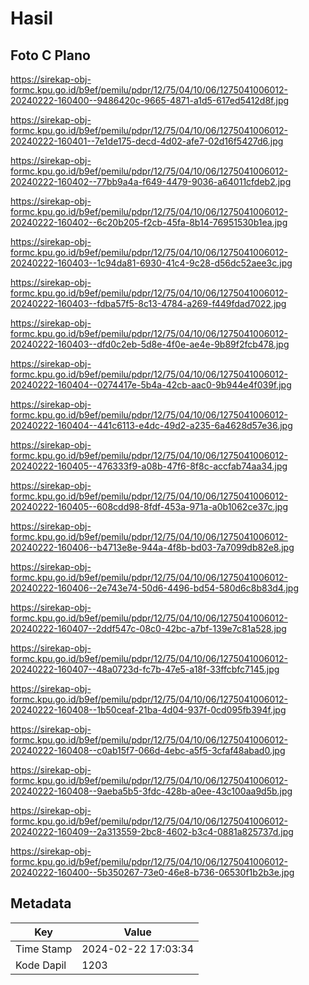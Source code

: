 # Hasil

## Foto C Plano

https://sirekap-obj-formc.kpu.go.id/b9ef/pemilu/pdpr/12/75/04/10/06/1275041006012-20240222-160400--9486420c-9665-4871-a1d5-617ed5412d8f.jpg

https://sirekap-obj-formc.kpu.go.id/b9ef/pemilu/pdpr/12/75/04/10/06/1275041006012-20240222-160401--7e1de175-decd-4d02-afe7-02d16f5427d6.jpg

https://sirekap-obj-formc.kpu.go.id/b9ef/pemilu/pdpr/12/75/04/10/06/1275041006012-20240222-160402--77bb9a4a-f649-4479-9036-a64011cfdeb2.jpg

https://sirekap-obj-formc.kpu.go.id/b9ef/pemilu/pdpr/12/75/04/10/06/1275041006012-20240222-160402--6c20b205-f2cb-45fa-8b14-76951530b1ea.jpg

https://sirekap-obj-formc.kpu.go.id/b9ef/pemilu/pdpr/12/75/04/10/06/1275041006012-20240222-160403--1c94da81-6930-41c4-9c28-d56dc52aee3c.jpg

https://sirekap-obj-formc.kpu.go.id/b9ef/pemilu/pdpr/12/75/04/10/06/1275041006012-20240222-160403--fdba57f5-8c13-4784-a269-f449fdad7022.jpg

https://sirekap-obj-formc.kpu.go.id/b9ef/pemilu/pdpr/12/75/04/10/06/1275041006012-20240222-160403--dfd0c2eb-5d8e-4f0e-ae4e-9b89f2fcb478.jpg

https://sirekap-obj-formc.kpu.go.id/b9ef/pemilu/pdpr/12/75/04/10/06/1275041006012-20240222-160404--0274417e-5b4a-42cb-aac0-9b944e4f039f.jpg

https://sirekap-obj-formc.kpu.go.id/b9ef/pemilu/pdpr/12/75/04/10/06/1275041006012-20240222-160404--441c6113-e4dc-49d2-a235-6a4628d57e36.jpg

https://sirekap-obj-formc.kpu.go.id/b9ef/pemilu/pdpr/12/75/04/10/06/1275041006012-20240222-160405--476333f9-a08b-47f6-8f8c-accfab74aa34.jpg

https://sirekap-obj-formc.kpu.go.id/b9ef/pemilu/pdpr/12/75/04/10/06/1275041006012-20240222-160405--608cdd98-8fdf-453a-971a-a0b1062ce37c.jpg

https://sirekap-obj-formc.kpu.go.id/b9ef/pemilu/pdpr/12/75/04/10/06/1275041006012-20240222-160406--b4713e8e-944a-4f8b-bd03-7a7099db82e8.jpg

https://sirekap-obj-formc.kpu.go.id/b9ef/pemilu/pdpr/12/75/04/10/06/1275041006012-20240222-160406--2e743e74-50d6-4496-bd54-580d6c8b83d4.jpg

https://sirekap-obj-formc.kpu.go.id/b9ef/pemilu/pdpr/12/75/04/10/06/1275041006012-20240222-160407--2ddf547c-08c0-42bc-a7bf-139e7c81a528.jpg

https://sirekap-obj-formc.kpu.go.id/b9ef/pemilu/pdpr/12/75/04/10/06/1275041006012-20240222-160407--48a0723d-fc7b-47e5-a18f-33ffcbfc7145.jpg

https://sirekap-obj-formc.kpu.go.id/b9ef/pemilu/pdpr/12/75/04/10/06/1275041006012-20240222-160408--1b50ceaf-21ba-4d04-937f-0cd095fb394f.jpg

https://sirekap-obj-formc.kpu.go.id/b9ef/pemilu/pdpr/12/75/04/10/06/1275041006012-20240222-160408--c0ab15f7-066d-4ebc-a5f5-3cfaf48abad0.jpg

https://sirekap-obj-formc.kpu.go.id/b9ef/pemilu/pdpr/12/75/04/10/06/1275041006012-20240222-160408--9aeba5b5-3fdc-428b-a0ee-43c100aa9d5b.jpg

https://sirekap-obj-formc.kpu.go.id/b9ef/pemilu/pdpr/12/75/04/10/06/1275041006012-20240222-160409--2a313559-2bc8-4602-b3c4-0881a825737d.jpg

https://sirekap-obj-formc.kpu.go.id/b9ef/pemilu/pdpr/12/75/04/10/06/1275041006012-20240222-160400--5b350267-73e0-46e8-b736-06530f1b2b3e.jpg


## Metadata

| Key        | Value               |
| ---------- | ------------------- |
| Time Stamp | 2024-02-22 17:03:34 |
| Kode Dapil | 1203                |



